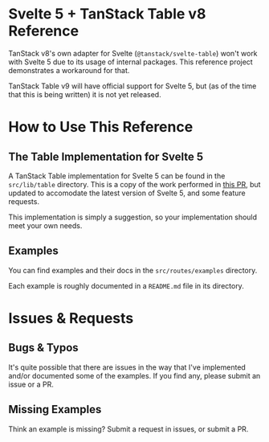 # Svelte 5 + TanStack Table v8 Reference

TanStack v8's own adapter for Svelte (`@tanstack/svelte-table`) won't work with
Svelte 5 due to its usage of internal packages. This reference project
demonstrates a workaround for that.

TanStack Table v9 will have official support for Svelte 5, but (as of the time that this is being written) it is not yet released.

# How to Use This Reference

## The Table Implementation for Svelte 5

A TanStack Table implementation for Svelte 5 can be found in the
`src/lib/table` directory. This is a copy of the work performed in [this
PR](https://github.com/TanStack/table/pull/5403), but updated to accomodate the
latest version of Svelte 5, and some feature requests.

This implementation is simply a suggestion, so your implementation should meet
your own needs.

## Examples

You can find examples and their docs in the `src/routes/examples` directory.

Each example is roughly documented in a `README.md` file in its directory.

# Issues & Requests

## Bugs & Typos

It's quite possible that there are issues in the way that I've implemented
and/or documented some of the examples. If you find any, please submit an issue
or a PR.

## Missing Examples

Think an example is missing? Submit a request in issues, or submit a PR.
